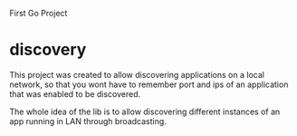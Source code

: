 First Go Project
# discovery

This project was created to allow discovering applications on a local network, so that you wont have to remember port and ips of an application that was enabled to be discovered.

The whole idea of the lib is to allow discovering different instances of an app running in LAN through broadcasting.
